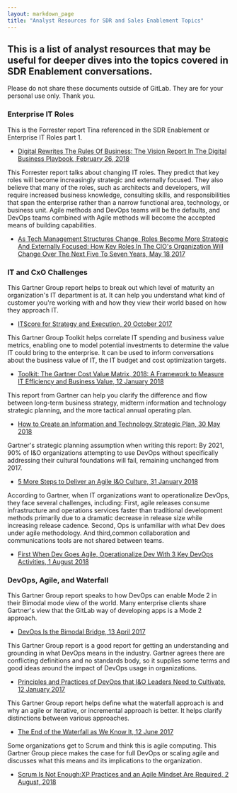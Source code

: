 ```yaml
---
layout: markdown_page
title: "Analyst Resources for SDR and Sales Enablement Topics"
---
```

## This is a list of analyst resources that may be useful for deeper dives into the topics covered in SDR Enablement conversations.

Please do not share these documents outside of GitLab. They are for your personal use only.  Thank you.

### Enterprise IT Roles
This is the Forrester report Tina referenced in the SDR Enablement or Enterprise IT Roles part 1.
- [Digital Rewrites The Rules Of Business: The Vision Report In The Digital Business Playbook, February 26, 2018](https://drive.google.com/file/d/16kb47ifUBX5Zp4lAiAbMp7TVo79ba2MY/view?usp=sharing)

This Forrester report talks about changing IT roles. They predict that key roles will become increasingly strategic and externally focused. They also believe that many of the roles, such as architects and developers, will require increased business knowledge, consulting skills, and responsibilities that span the enterprise rather than a narrow functional area, technology, or business unit. Agile methods and DevOps teams will be the defaults, and DevOps teams combined with Agile methods will become the accepted means of building capabilities.
- [As Tech Management Structures Change, Roles Become More Strategic And Externally Focused: How Key Roles In The CIO's Organization Will Change Over The Next Five To Seven Years, May 18 2017](https://drive.google.com/file/d/1lNnhWtexUjbK467VitK6ZkCMGcmQEDye/view?usp=sharing)

### IT and CxO Challenges
This Gartner Group report helps to break out which level of maturity an organization's IT department is at.  It can help you understand what kind of customer you're working with and how they view their world based on how they approach IT.
- [ITScore for Strategy and Execution, 20 October 2017](https://drive.google.com/drive/u/0/folders/1qfSkPrOmqVxOujNvJgaAjlIc4wsWpXCU)

This Gartner Group Toolkit helps correlate IT spending and business value metrics, enabling one to model potential investments to determine the value IT could bring to the enterprise. It can be used to inform conversations about the business value of IT, the IT budget and cost optimization targets.
- [Toolkit: The Gartner Cost Value Matrix, 2018: A Framework to Measure IT Efficiency and Business Value, 12 January 2018](https://drive.google.com/drive/u/0/folders/1BAu4pzkZ3LIKQAQ6ycGoFe_fwR7iyJ9x)

This report from Gartner can help you clarify the difference and flow between long-term business strategy, midterm information and technology strategic planning, and the more tactical annual operating plan.
- [How to Create an Information and Technology Strategic Plan, 30 May 2018](https://drive.google.com/file/d/1AbkTZYdlLwXWmchM9zqTpFo91M5RZgBP/view?usp=sharing)
 
Gartner's strategic planning assumption when writing this report: By 2021, 90% of I&O organizations attempting to use DevOps without specifically addressing their cultural foundations will fail, remaining unchanged from 2017.
- [5 More Steps to Deliver an Agile I&O Culture, 31 January 2018](https://drive.google.com/file/d/1nBaDi_PbMFDXXyN5U8C2Pu5jaem71jmc/view?usp=sharing)

According to Gartner, when IT organizations want to operationalize DevOps, they face several challenges, including: First, agile releases consume infrastructure and operations services faster than traditional development methods primarily due to a dramatic decrease in release size while increasing release cadence. Second, Ops is unfamiliar with what Dev does under agile methodology. And third,common collaboration and communications tools are not shared between teams. 
- [First When Dev Goes Agile, Operationalize Dev With 3 Key DevOps Activities, 1 August 2018](https://drive.google.com/file/d/1UlS1Alt9WpgGqFtUSwwWwXwR2I7R6C2I/view?usp=sharing)

### DevOps, Agile, and Waterfall
This Gartner Group report speaks to how DevOps can enable Mode 2 in their Bimodal mode view of the world. Many enterprise clients share Gartner's view that the GitLab way of developing apps is a Mode 2 approach.
- [DevOps Is the Bimodal Bridge, 13 April 2017](https://drive.google.com/file/d/1yU6b3qlrLGbunhx48gDn5iQRfNB1QdcG/view?usp=sharing)

This Gartner Group report is a good report for getting an understanding and grounding in what DevOps means in the industry. Gartner agrees there are conflicting definitions and no standards body, so it supplies some terms and good ideas around the impact of DevOps usage in organizations.
- [Principles and Practices of DevOps that I&O Leaders Need to Cultivate, 12 January 2017](https://drive.google.com/file/d/1lQMUbRK3dgnwVhAT573cv3kvIpIN5tm_/view?usp=sharing)

This Gartner Group report helps define what the waterfall approach is and why an agile or iterative, or incremental approach is better. It helps clarify distinctions between various approaches.
- [The End of the Waterfall as We Know It, 12 June 2017](https://drive.google.com/file/d/1UcexVUy6OH0Y8yB8rWbZveVRbynHwciM/view?usp=sharing)

Some organizations get to Scrum and think this is agile computing. This Gartner Group piece makes the case for full DevOps or scaling agile and discusses what this means and its implications to the organization. 
- [Scrum Is Not Enough:XP Practices and an Agile Mindset Are Required, 2 August, 2018](https://drive.google.com/file/d/1v9G6eodV5s2k5pP7J9J3am4lIUCOeRdm/view?usp=sharing)
